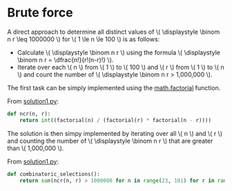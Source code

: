 # Brute force

A direct approach to determine all distinct values of \\( \displaystyle \binom n r \leq 1000000 \\) for \\( 1 \le n \le 100 \\) is as follows:

- Calculate \\( \displaystyle \binom n r \\) using the formula \\( \displaystyle \binom n r = \dfrac{n!}{r!(n-r)!} \\).
- Iterate over each \\( n \\) from \\( 1 \\) to \\( 100 \\) and \\( r \\) from \\( 1 \\) to \\( n \\) and count the number of \\( \displaystyle \binom n r > 1,000,000 \\).

The first task can be simply implemented using the [math.factorial](https://docs.python.org/3/library/math.html#math.factorial) function.

From [solution1.py](https://github.com/TurtleSmoke/Project-Euler/blob/main/problems/problem_0053/solution1.py):

```python
def ncr(n, r):
    return int((factorial(n) / (factorial(r) * factorial(n - r))))
```

The solution is then simpy implemented by iterating over all \\( n \\) and \\( r \\) and counting the number of \\( \displaystyle \binom n r \\) that are greater than \\( 1,000,000 \\).

From [solution1.py](https://github.com/TurtleSmoke/Project-Euler/blob/main/problems/problem_0053/solution1.py):

```python
def combinatoric_selections():
    return sum(ncr(n, r) > 1000000 for n in range(23, 101) for r in range(1, n))
```
